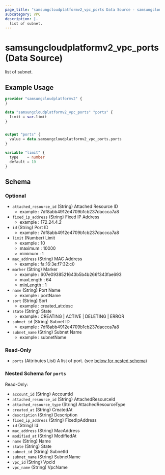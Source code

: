 ```yaml
---
page_title: "samsungcloudplatformv2_vpc_ports Data Source - samsungcloudplatformv2"
subcategory: VPC
description: |-
  list of subnet.
---
```


# samsungcloudplatformv2_vpc_ports (Data Source)

list of subnet.

## Example Usage

```terraform
provider "samsungcloudplatformv2" {
}

data "samsungcloudplatformv2_vpc_ports" "ports" {
  limit = var.limit
}


output "ports" {
  value = data.samsungcloudplatformv2_vpc_ports.ports
}

variable "limit" {
  type    = number
  default = 10
}
```

<!-- schema generated by tfplugindocs -->
## Schema

### Optional

- `attached_resource_id` (String) Attached Resource ID 
  - example : 7df8abb4912e4709b1cb237daccca7a8
- `fixed_ip_address` (String) Fixed IP Address 
  - example : 172.24.4.2
- `id` (String) Port ID 
  - example : 7df8abb4912e4709b1cb237daccca7a8
- `limit` (Number) Limit 
  - example : 10 
  - maximum : 10000 
  - minimum : 1
- `mac_address` (String) MAC Address 
  - example : fa:16:3e:f7:32:c0
- `marker` (String) Marker 
  - example : 607e0938521643b5b4b266f343fae693 
  - maxLength : 64 
  - minLength : 1
- `name` (String) Port Name 
  - example : portName
- `sort` (String) Sort 
  - example : created_at:desc
- `state` (String) State 
  - example : CREATING | ACTIVE | DELETING | ERROR
- `subnet_id` (String) Subnet ID 
  - example : 7df8abb4912e4709b1cb237daccca7a8
- `subnet_name` (String) Subnet Name 
  - example : subnetName

### Read-Only

- `ports` (Attributes List) A list of port. (see [below for nested schema](#nestedatt--ports))

<a id="nestedatt--ports"></a>
### Nested Schema for `ports`

Read-Only:

- `account_id` (String) AccountId
- `attached_resource_id` (String) AttachedResourceId
- `attached_resource_type` (String) AttachedResourceType
- `created_at` (String) CreatedAt
- `description` (String) Description
- `fixed_ip_address` (String) FixedIpAddress
- `id` (String) Id
- `mac_address` (String) MacAddress
- `modified_at` (String) ModifiedAt
- `name` (String) Name
- `state` (String) State
- `subnet_id` (String) SubnetId
- `subnet_name` (String) SubnetName
- `vpc_id` (String) VpcId
- `vpc_name` (String) VpcName